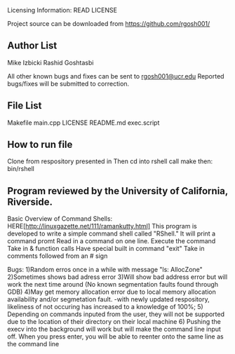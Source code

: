 Licensing Information: READ LICENSE

Project source can be downloaded from https://github.com/rgosh001/

Author List
-----------
Mike Izbicki
Rashid Goshtasbi

All other known bugs and fixes can be sent to rgosh001@ucr.edu
Reported bugs/fixes will be submitted to correction.

File List
---------
Makefile
main.cpp
LICENSE
README.md
exec.script

How to run file
---------------
Clone from respository presented in
Then cd into rshell
call make
then: bin/rshell

Program reviewed by the University of California, Riverside.
------------------------------------------------------------
Basic Overview of Command Shells: HERE[http://linuxgazette.net/111/ramankutty.html]
This program is developed to write a simple command shell called "RShell."
	It will print a command promt
	Read in a command on one line.
	Execute the command
		Take in & function calls
	Have special built in command "exit"
	Take in comments followed from an # sign

Bugs:
	1)Random erros once in a while with message "ls: AllocZone"
	2)Sometimes shows bad adress error
	3)Will show bad address error but will work the next time around
		(No known segmentation faults found through GDB)
	4)May get memory allocation error due to local memory allocation availability
		and/or segmetation fault.
			-with newly updated respository, likeliness of not occuring has increased to
			a knowledge of 100%;
	5)	Depending on commands inputed from the user, they will not be supported due to
		the location of their directory on their local machine
   6) Pushing the execv into the background will work but will make the command line input off.
      When you press enter, you will be able to reenter onto the same line as the command line

